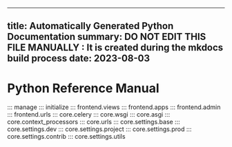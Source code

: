 
---
title: Automatically Generated Python Documentation
summary: DO NOT EDIT THIS FILE MANUALLY : It is created during the mkdocs build process
date: 2023-08-03
---

# Python Reference Manual
::: manage
::: initialize
::: frontend.views
::: frontend.apps
::: frontend.admin
::: frontend.urls
::: core.celery
::: core.wsgi
::: core.asgi
::: core.context_processors
::: core.urls
::: core.settings.base
::: core.settings.dev
::: core.settings.project
::: core.settings.prod
::: core.settings.contrib
::: core.settings.utils
